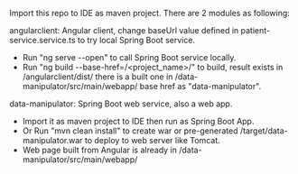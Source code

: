 Import this repo to IDE as maven project.
There are 2 modules as following:

angularclient:
Angular client, change baseUrl value defined in patient-service.service.ts to try local Spring Boot service.
  * Run "ng serve --open" to call Spring Boot service locally.
  * Run "ng build --base-href=/<project_name>/" to build, result exists in /angularclient/dist/ there is a built one in /data-manipulator/src/main/webapp/ base href as "data-manipulator".

data-manipulator:
Spring Boot web service, also a web app.
  * Import it as maven project to IDE then run as Spring Boot App.
  * Or Run "mvn clean install" to create war or pre-generated /target/data-manipulator.war to deploy to web server like Tomcat.
  * Web page built from Angular is already in /data-manipulator/src/main/webapp/
